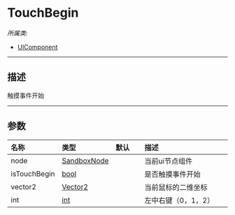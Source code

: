 # TouchBegin

*所属类*:
* [UIComponent](/Api/Classes/Scene/UIComponent.md)
------------------------------------------------------------------------------------------
## 描述

触摸事件开始

------------------------------------------------------------------------------------------
## 参数

|<div style="width:100px">名称</div>|<div style="width:100px">类型</div>|<div style="width:50px">默认</div>|<div style="width:350px">描述</div>|
|:---|:---|:---|:---|
|node|[SandboxNode](/Api/Classes/Base/SandboxNode.md)||当前ui节点组件|
|isTouchBegin|[bool](/Api/DataType/Bool.md)||是否触摸事件开始|
|vector2|[Vector2](/Api/DataType/Vector2.md)||当前鼠标的二维坐标|
|int|[int](/Api/DataType/Number.md)||左中右键（0，1，2）|
